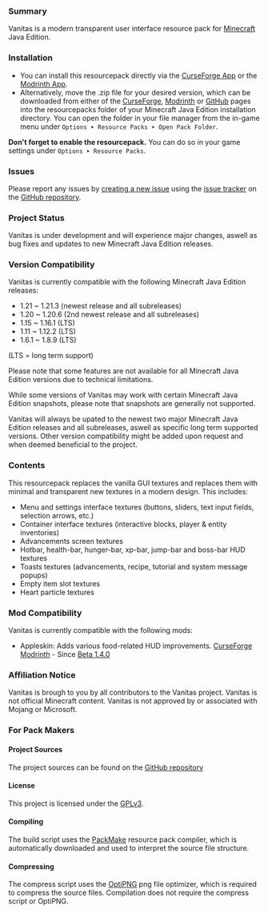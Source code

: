 ### Summary

Vanitas is a modern transparent user interface resource pack for [Minecraft](https://www.minecraft.net) Java Edition.


### Installation

- You can install this resourcepack directly via the [CurseForge App](https://www.curseforge.com/download/app) or the [Modrinth App](https://modrinth.com/app).
- Alternatively, move the .zip file for your desired version, which can be downloaded from either of the [CurseForge](https://www.curseforge.com/minecraft/texture-packs/vanitas), [Modrinth](https://modrinth.com/resourcepack/vanitas) or [GitHub](https://github.com/iJustLeyxo/Vanitas/releases/) pages into the resourcepacks folder of your Minecraft Java Edition installation directory. You can open the folder in your file manager from the in-game menu under `Options ➤ Resource Packs ➤ Open Pack Folder`.

**Don't forget to enable the resourcepack.** You can do so in your game settings under `Options ➤ Resource Packs`.


### Issues

Please report any issues by [creating a new issue](https://github.com/iJustLeyxo/Vanitas/issues/new) using the [issue tracker](https://github.com/iJustLeyxo/Vanitas/issues/) on the [GitHub repository](https://github.com/iJustLeyxo/Vanitas/).


### Project Status

Vanitas is under development and will experience major changes, aswell as bug fixes and updates to new Minecraft Java Edition releases.


### Version Compatibility

Vanitas is currently compatible with the following Minecraft Java Edition releases:
- 1.21 ~ 1.21.3 (newest release and all subreleases)
- 1.20 ~ 1.20.6 (2nd newest release and all subreleases)
- 1.15 ~ 1.16.1 (LTS)
- 1.11 ~ 1.12.2 (LTS)
- 1.6.1 ~ 1.8.9 (LTS)

(LTS = long term support)

Please note that some features are not available for all Minecraft Java Edition versions due to technical limitations.

While some versions of Vanitas may work with certain Minecraft Java Edition snapshots, please note that snapshots are generally not supported.

Vanitas will always be upated to the newest two major Minecraft Java Edition releases and all subreleases, aswell as specific long term supported versions. Other version compatibility might be added upon request and when deemed beneficial to the project.


### Contents

This resourcepack replaces the vanilla GUI textures and replaces them with minimal and transparent new textures in a modern design. This includes:
- Menu and settings interface textures (buttons, sliders, text input fields, selection arrows, etc.)
- Container interface textures (interactive blocks, player & entity inventories)
- Advancements screen textures
- Hotbar, health-bar, hunger-bar, xp-bar, jump-bar and boss-bar HUD textures
- Toasts textures (advancements, recipe, tutorial and system message popups)
- Empty item slot textures
- Heart particle textures


### Mod Compatibility

Vanitas is currently compatible with the following mods:

- Appleskin: Adds various food-related HUD improvements. [CurseForge](https://www.curseforge.com/minecraft/mc-mods/appleskin) [Modrinth](https://modrinth.com/mod/appleskin) - Since [Beta 1.4.0](https://github.com/iJustLeyxo/Vanitas/releases/tag/1.4.0)


### Affiliation Notice

Vanitas is brough to you by all contributors to the Vanitas project.
Vanitas is not official Minecraft content. Vanitas is not approved by or associated with Mojang or Microsoft.


### For Pack Makers

#### Project Sources

The project sources can be found on the [GitHub repository](https://github.com/iJustLeyxo/Vanitas/)


#### License

This project is licensed under the [GPLv3](https://www.gnu.org/licenses/gpl-3.0.txt).


#### Compiling

The build script uses the [PackMake](https://github.com/iJustLeyxo/PackMake/) resource pack compiler, which is automatically downloaded and used to interpret the source file structure.


#### Compressing

The compress script uses the [OptiPNG](https://optipng.sourceforge.net/) png file optimizer, which is required to compress the source files. Compilation does not require the compress script or OptiPNG.
